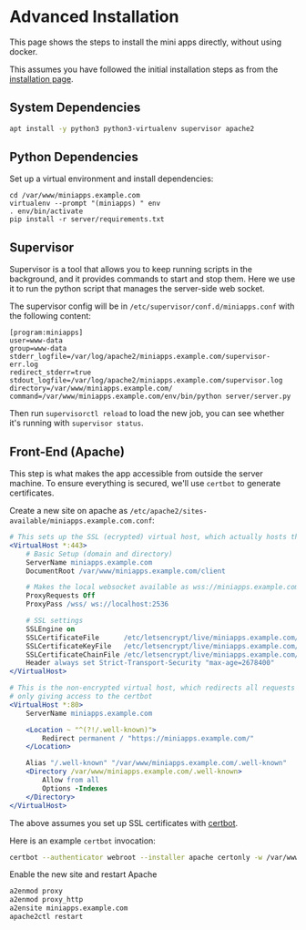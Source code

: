 Advanced Installation
=====================

This page shows the steps to install the mini apps directly, without using docker.

This assumes you have followed the initial installation steps as from
the [installation page](./basic.md).

## System Dependencies

```bash
apt install -y python3 python3-virtualenv supervisor apache2
```

## Python Dependencies

Set up a virtual environment and install dependencies:

```
cd /var/www/miniapps.example.com
virtualenv --prompt "(miniapps) " env
. env/bin/activate
pip install -r server/requirements.txt
```

## Supervisor

Supervisor is a tool that allows you to keep running scripts in the background,
and it provides commands to start and stop them. Here we use it to run the
python script that manages the server-side web socket.

The supervisor config will be in `/etc/supervisor/conf.d/miniapps.conf`
with the following content:

```
[program:miniapps]
user=www-data
group=www-data
stderr_logfile=/var/log/apache2/miniapps.example.com/supervisor-err.log
redirect_stderr=true
stdout_logfile=/var/log/apache2/miniapps.example.com/supervisor.log
directory=/var/www/miniapps.example.com/
command=/var/www/miniapps.example.com/env/bin/python server/server.py
```

Then run `supervisorctl reload` to load the new job, you can see whether it's running
with `supervisor status`.


## Front-End (Apache)

This step is what makes the app accessible from outside the server machine.
To ensure everything is secured, we'll use `certbot` to generate certificates.

Create a new site on apache as `/etc/apache2/sites-available/miniapps.example.com.conf`:

```apache
# This sets up the SSL (ecrypted) virtual host, which actually hosts the website
<VirtualHost *:443>
    # Basic Setup (domain and directory)
    ServerName miniapps.example.com
    DocumentRoot /var/www/miniapps.example.com/client

    # Makes the local websocket available as wss://miniapps.example.com/wss/
    ProxyRequests Off
    ProxyPass /wss/ ws://localhost:2536

    # SSL settings
    SSLEngine on
    SSLCertificateFile      /etc/letsencrypt/live/miniapps.example.com/cert.pem
    SSLCertificateKeyFile   /etc/letsencrypt/live/miniapps.example.com/privkey.pem
    SSLCertificateChainFile /etc/letsencrypt/live/miniapps.example.com/chain.pem
    Header always set Strict-Transport-Security "max-age=2678400"
</VirtualHost>

# This is the non-encrypted virtual host, which redirects all requests from http to https
# only giving access to the certbot
<VirtualHost *:80>
    ServerName miniapps.example.com

    <Location ~ "^(?!/.well-known)">
        Redirect permanent / "https://miniapps.example.com/"
    </Location>

    Alias "/.well-known" "/var/www/miniapps.example.com/.well-known"
    <Directory /var/www/miniapps.example.com/.well-known>
        Allow from all
        Options -Indexes
    </Directory>
</VirtualHost>
```

The above assumes you set up SSL certificates with [certbot](https://certbot.eff.org/instructions).

Here is an example `certbot` invocation:

```bash
certbot --authenticator webroot --installer apache certonly -w /var/www/miniapps.example.com --domains miniapps.example.com
```


Enable the new site and restart Apache

```bash
a2enmod proxy
a2enmod proxy_http
a2ensite miniapps.example.com
apache2ctl restart
```
